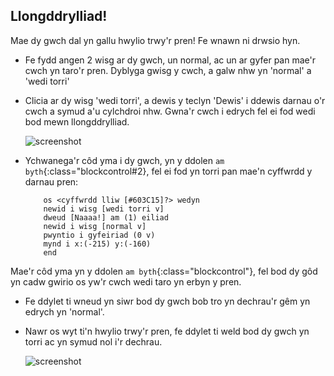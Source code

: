 ## Llongddrylliad!

Mae dy gwch dal yn gallu hwylio trwy'r pren! Fe wnawn ni drwsio hyn.

+ Fe fydd angen 2 wisg ar dy gwch, un normal, ac un ar gyfer pan mae'r cwch yn taro'r pren. Dyblyga gwisg y cwch, a galw nhw yn 'normal' a 'wedi torri'

+ Clicia ar dy wisg 'wedi torri', a dewis y teclyn 'Dewis' i ddewis darnau o'r cwch a symud a'u cylchdroi nhw. Gwna'r cwch i edrych fel ei fod wedi bod mewn llongddrylliad.
    
    ![screenshot](images/boat-hit-costume.png)

+ Ychwanega'r côd yma i dy gwch, yn y ddolen `am byth`{:class="blockcontrol#2}, fel ei fod yn torri pan mae'n cyffwrdd y darnau pren:
    
    ```blocks
        os <cyffwrdd lliw [#603C15]?> wedyn
        newid i wisg [wedi torri v]
        dweud [Naaaa!] am (1) eiliad
        newid i wisg [normal v]
        pwyntio i gyfeiriad (0 v)
        mynd i x:(-215) y:(-160)
        end
    ```

Mae'r côd yma yn y ddolen `am byth`{:class="blockcontrol"}, fel bod dy gôd yn cadw gwirio os yw'r cwch wedi taro yn erbyn y pren.

+ Fe ddylet ti wneud yn siwr bod dy gwch bob tro yn dechrau'r gêm yn edrych yn 'normal'.

+ Nawr os wyt ti'n hwylio trwy'r pren, fe ddylet ti weld bod dy gwch yn torri ac yn symud nol i'r dechrau.
    
    ![screenshot](images/boat-crash.png)